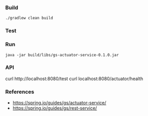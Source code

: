 ### Build
```
./gradlew clean build
```

### Test


### Run
```
java -jar build/libs/gs-actuator-service-0.1.0.jar
```

### API
curl http://localhost:8080/test
curl localhost:8080/actuator/health


### References
- https://spring.io/guides/gs/actuator-service/
- https://spring.io/guides/gs/rest-service/